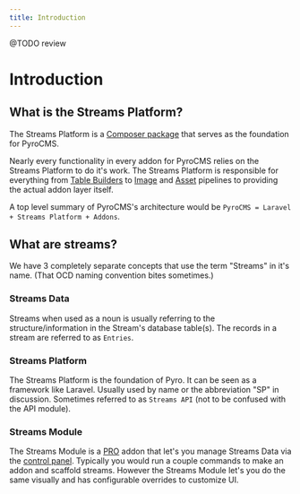 ```yaml
---
title: Introduction
---
```


@TODO review

# Introduction

<div class="documentation__toc"></div>

## What is the Streams Platform?

The Streams Platform is a [Composer package](https://packagist.org/packages/anomaly/streams-platform) that serves as the foundation for PyroCMS. 

Nearly every functionality in every addon for PyroCMS relies on the Streams Platform to do it's work. The Streams Platform is responsible for everything from [Table Builders](../ui/tables) to [Image](../core-principles/image) and [Asset](../core-principles/asset) pipelines to providing the actual addon layer itself. 

A top level summary of PyroCMS's architecture would be `PyroCMS = Laravel + Streams Platform + Addons`.

## What are streams?

We have 3 completely separate concepts that use the term "Streams" in it's name. (That OCD naming convention bites sometimes.)

### Streams Data

Streams when used as a noun is usually referring to the structure/information in the Stream's database table(s). The records in a stream are referred to as `Entries`. 

### Streams Platform

The Streams Platform is the foundation of Pyro. It can be seen as a framework like Laravel. Usually used by name or the abbreviation "SP" in discussion. Sometimes referred to as `Streams API` (not to be confused with the API module).

### Streams Module

The Streams Module is a [PRO](https://pyrocms.com/pro) addon that let's you manage Streams Data via the [control panel](/documentation/pyrocms/latest/getting-started/control-panel). Typically you would run a couple commands to make an addon and scaffold streams. However the Streams Module let's you do the same visually and has configurable overrides to customize UI. 
